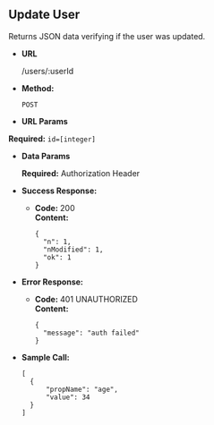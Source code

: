 **Update User**
----
  Returns JSON data verifying if the user was updated.

* **URL**

  /users/:userId

* **Method:**

  `POST`

*  **URL Params**

  **Required:** `id=[integer]`

* **Data Params**

  **Required:** Authorization Header

* **Success Response:**

  * **Code:** 200 <br />
    **Content:**
    ```
    {
      "n": 1,
      "nModified": 1,
      "ok": 1
    }
    ```

* **Error Response:**

  * **Code:** 401 UNAUTHORIZED <br />
    **Content:**
    ```
    {
      "message": "auth failed"
    }
    ```

* **Sample Call:**

  ```
  [
    {
    	"propName": "age",
    	"value": 34
    }
  ]
  ```
